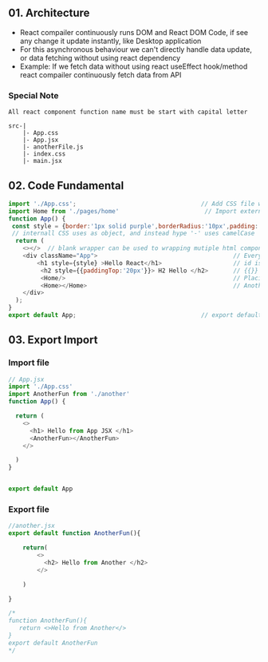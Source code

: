 ## 01. Architecture
- React compailer continuously runs DOM and React DOM Code, if see any change it update instantly, like Desktop application 
- For this asynchronous behaviour we can't directly handle data update, or data fetching without using react dependency
- Example: If we fetch data without using react useEffect hook/method react compailer continuously fetch data from API
### Special Note
```
All react component function name must be start with capital letter
```
```
src-|
    |- App.css
    |- App.jsx
    |- anotherFile.js
    |- index.css
    |- main.jsx
```
## 02. Code Fundamental
```js
import './App.css';                                   // Add CSS file with App
import Home from './pages/home'                        // Import external file's component     
function App() {
 const style = {border:'1px solid purple',borderRadius:'10px',padding:'5px'}
 // internall CSS uses as object, and instead hype '-' uses camelCase
  return (
    <></>  // blank wrapper can be used to wrapping mutiple html component
    <div className="App">                                      // Everyrhing should be under ` App ` class
        <h1 style={style} >Hello React</h1>                    // id is id but class is className
         <h2 style={{paddingTop:'20px'}}> H2 Hello </h2>       // {{}} first curly bracket is for JSX second is for object
         <Home/>                                               // Placing Home function component
         <Home></Home>                                         // Another way Placing Home function component
    </div>
  );
}
export default App;                                   // export default ` function name `
```
## 03. Export Import
### Import file
```js
// App.jsx
import './App.css'
import AnotherFun from './another'
function App() {

  return (
    <>
      <h1> Hello from App JSX </h1>
      <AnotherFun></AnotherFun>
    </>

  )
}


export default App
```
### Export file
```js
//another.jsx
export default function AnotherFun(){

    return(
        <>
          <h2> Hello from Another </h2>
        </>

    )

}

/*
function AnotherFun(){
   return <>Hello from Another</>
}
export default AnotherFun
*/
```
